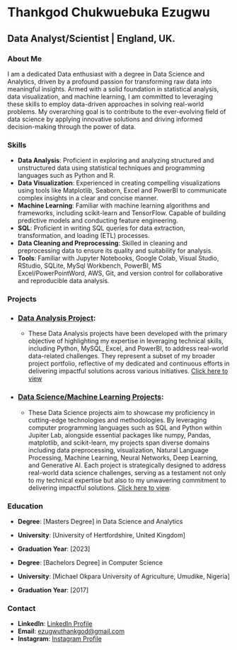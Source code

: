 # Thankgod Chukwuebuka Ezugwu

## Data Analyst/Scientist | England, UK.

### About Me

I am a dedicated Data enthusiast with a degree in Data Science and Analytics, driven by a profound passion for transforming raw data into meaningful insights. Armed with a solid foundation in statistical analysis, data visualization, and machine learning, I am committed to leveraging these skills to employ data-driven approaches in solving real-world problems. My overarching goal is to contribute to the ever-evolving field of data science by applying innovative solutions and driving informed decision-making through the power of data.

### Skills

- **Data Analysis**: Proficient in exploring and analyzing structured and unstructured data using statistical techniques and programming languages such as Python and R.
- **Data Visualization**: Experienced in creating compelling visualizations using tools like Matplotlib, Seaborn, Excel and PowerBI to communicate complex insights in a clear and concise manner.
- **Machine Learning**: Familiar with machine learning algorithms and frameworks, including scikit-learn and TensorFlow. Capable of building predictive models and conducting feature engineering.
- **SQL**: Proficient in writing SQL queries for data extraction, transformation, and loading (ETL) processes.
- **Data Cleaning and Preprocessing**: Skilled in cleaning and preprocessing data to ensure its quality and suitability for analysis.
- **Tools**: Familiar with Jupyter Notebooks, Google Colab, Visual Studio, RStudio, SQLite, MySql Workbench, PowerBI, MS Excel/PowerPointWord, AWS, Git, and version control for collaborative and reproducible data analysis.

### Projects

- ### [Data Analysis Project](https://github.com/Thankgodezugwu/Data-Analysis):
  - These Data Analysis projects have been developed with the primary objective of highlighting my expertise in leveraging technical skills, including Python, MySQL, Excel, and PowerBI, to address real-world data-related challenges. They represent a subset of my broader project portfolio, reflective of my dedicated and continuous efforts in delivering impactful solutions across various initiatives. [Click here to view](https://github.com/Thankgodezugwu/Data-Analysis)
- ### [Data Science/Machine Learning Projects](https://github.com/Thankgodezugwu?tab=repositories):
  - These Data Science projects aim to showcase my proficiency in cutting-edge technologies and methodologies. By leveraging computer programming languages such as SQL and Python within Jupiter Lab, alongside essential packages like numpy, Pandas, matplotlib, and scikit-learn, my projects span diverse domains including data preprocessing, visualization, Natural Language Processing, Machine Learning, Neural Networks, Deep Learning, and Generative AI. Each project is strategically designed to address real-world data science challenges, serving as a testament not only to my technical expertise but also to my unwavering commitment to delivering impactful solutions. [Click here to view](https://github.com/Thankgodezugwu?tab=repositories).

### Education

- **Degree**: [Masters Degree] in Data Science and Analytics
- **University**: [University of Hertfordshire, United Kingdom]
- **Graduation Year**: [2023]

- **Degree**: [Bachelors Degree] in Computer Science
- **University**: [Michael Okpara University of Agriculture, Umudike, Nigeria]
- **Graduation Year**: [2017]


### Contact

- **LinkedIn**: [LinkedIn Profile](linkedin.com/in/meet-thankgod)
- **Email**: ezugwuthankgod@gmail.com
- **Instagram**: [Instagram Profile](https://www.instagram.com/_kingmayor)

